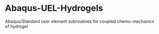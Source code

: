 # Abaqus-UEL-Hydrogels
Abaqus/Standard user element subroutines for coupled chemo-mechanics of hydrogel
